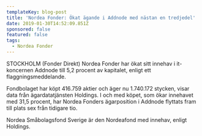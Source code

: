```yaml
---
templateKey: blog-post
title: 'Nordea Fonder: Ökat ägande i Addnode med nästan en tredjedel'
date: 2019-01-30T14:52:09.851Z
sponsored: false
featured: false
tags:
  - Nordea Fonder
---
```

STOCKHOLM (Fonder Direkt) Nordea Fonder har ökat sitt innehav i it-koncernen Addnode till 5,2 procent av kapitalet, enligt ett flaggningsmeddelande.

Fondbolaget har köpt 416.759 aktier och äger nu 1.740.172 stycken, visar data från ägardatatjänsten Holdings. I och med köpet, som ökar innehavet med 31,5 procent, har Nordea Fonders ägarposition i Addnode flyttats fram till plats sex från tidigare tio.

Nordea Småbolagsfond Sverige är den Nordeafond med innehav, enligt Holdings.
